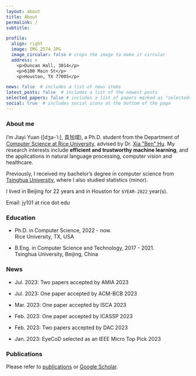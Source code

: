 ```yaml
---
layout: about
title: About
permalink: /
subtitle:

profile:
  align: right
  image: IMG_2574.JPG
  image_circular: false # crops the image to make it circular
  address: >
    <p>Duncan Hall, 3014</p>
    <p>6100 Main St</p>
    <p>Houston, TX 77005</p>

news: false  # includes a list of news items
latest_posts: false  # includes a list of the newest posts
selected_papers: false # includes a list of papers marked as "selected={true}"
social: true  # includes social icons at the bottom of the page
---
```


### About me

I’m Jiayi Yuan ([dʒa-ˈi:], 袁加熠), a Ph.D. student from the Department of [Computer Science at Rice University](https://cs.rice.edu/), advised by Dr. [Xia "Ben" Hu](https://cs.rice.edu/~xh37/index.html). My research interests include **efficient and trustworthy machine learning**, and the applications in natural language processing, computer vision and healthcare.

Previously, I received my bachelor’s degree in computer science from [Tsinghua University](https://www.tsinghua.edu.cn/en/), where I also studied statistics (minor). 

I lived in Beijing for 22 years and in Houston for ``$YEAR-2022`` year(s).

Email: jy101 at rice dot edu

### Education

* Ph.D. in Computer Science, 2022 - now.  
Rice University, TX, USA

* B.Eng. in Computer Science and Technology, 2017 - 2021.  
Tsinghua University, Beijing, China

### News

- Jul. 2023: Two papers accepted by AMIA 2023

- Jul. 2023: One paper accepted by ACM-BCB 2023

- Mar. 2023: One paper accepted by ISCA 2023

- Feb. 2023: One paper accepted by ICASSP 2023

- Feb. 2023: Two papers accepted by DAC 2023

- Jan. 2023: EyeCoD selected as an IEEE Micro Top Pick 2023

### Publications

Please refer to [publications](https://jy-yuan.github.io/publications/) or [Google Scholar](https://scholar.google.com/citations?user=XMrlrV8AAAAJ).
